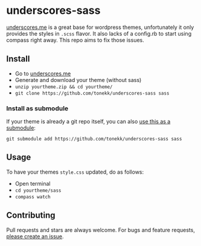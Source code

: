 underscores-sass
================

[underscores.me](http://underscores.me) is a great base for wordpress themes, unfortunately it only provides the styles in `.scss` flavor. It also lacks of a config.rb to start using compass right away. This repo aims to fix those issues.

## Install

* Go to [underscores.me](http://underscores.me/)
* Generate and download your theme (without sass)
* `unzip yourtheme.zip && cd yourtheme/`
* `git clone https://github.com/tonekk/underscores-sass sass`


### Install as submodule

If your theme is already a git repo itself, you can also [use this as a submodule](https://git-scm.com/book/en/v2/Git-Tools-Submodules):

`git submodule add https://github.com/tonekk/underscores-sass sass`


## Usage

To have your themes `style.css` updated, do as follows:

* Open terminal
* `cd yourtheme/sass`
* `compass watch`

## Contributing

Pull requests and stars are always welcome. For bugs and feature requests, [please create an issue](https://github.com/tonekk/underscores-sass/issues/new).
